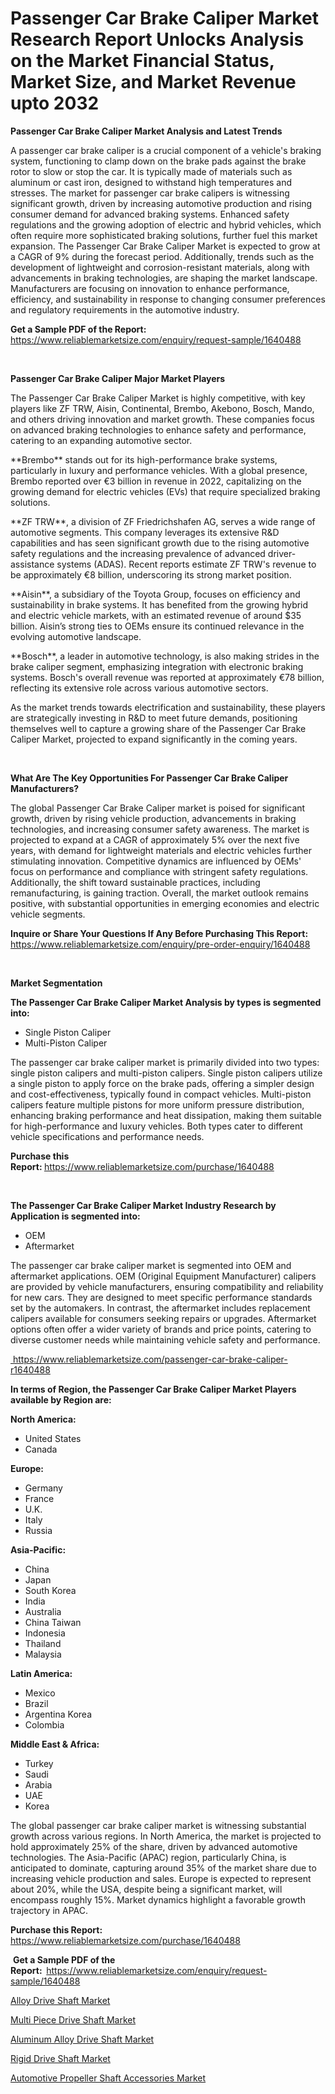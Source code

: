 <p><h1>Passenger Car Brake Caliper Market Research Report Unlocks Analysis on the Market Financial Status, Market Size, and Market Revenue upto 2032</h1></p><p><strong>Passenger Car Brake Caliper Market Analysis and Latest Trends</strong></p>
<p><p>A passenger car brake caliper is a crucial component of a vehicle's braking system, functioning to clamp down on the brake pads against the brake rotor to slow or stop the car. It is typically made of materials such as aluminum or cast iron, designed to withstand high temperatures and stresses. The market for passenger car brake calipers is witnessing significant growth, driven by increasing automotive production and rising consumer demand for advanced braking systems. Enhanced safety regulations and the growing adoption of electric and hybrid vehicles, which often require more sophisticated braking solutions, further fuel this market expansion. The Passenger Car Brake Caliper Market is expected to grow at a CAGR of 9% during the forecast period. Additionally, trends such as the development of lightweight and corrosion-resistant materials, along with advancements in braking technologies, are shaping the market landscape. Manufacturers are focusing on innovation to enhance performance, efficiency, and sustainability in response to changing consumer preferences and regulatory requirements in the automotive industry.</p></p>
<p><strong>Get a Sample PDF of the Report:&nbsp;</strong> <a href="https://www.reliablemarketsize.com/enquiry/request-sample/1640488?utm_campaign=1885&utm_medium=2&utm_source=Github&utm_content=ia&utm_term=30032025&utm_id=passenger-car-brake-caliper">https://www.reliablemarketsize.com/enquiry/request-sample/1640488</a></p>
<p>&nbsp;</p>
<p><strong>Passenger Car Brake Caliper Major Market Players</strong></p>
<p><p>The Passenger Car Brake Caliper Market is highly competitive, with key players like ZF TRW, Aisin, Continental, Brembo, Akebono, Bosch, Mando, and others driving innovation and market growth. These companies focus on advanced braking technologies to enhance safety and performance, catering to an expanding automotive sector.</p><p>**Brembo** stands out for its high-performance brake systems, particularly in luxury and performance vehicles. With a global presence, Brembo reported over €3 billion in revenue in 2022, capitalizing on the growing demand for electric vehicles (EVs) that require specialized braking solutions.</p><p>**ZF TRW**, a division of ZF Friedrichshafen AG, serves a wide range of automotive segments. This company leverages its extensive R&D capabilities and has seen significant growth due to the rising automotive safety regulations and the increasing prevalence of advanced driver-assistance systems (ADAS). Recent reports estimate ZF TRW's revenue to be approximately €8 billion, underscoring its strong market position.</p><p>**Aisin**, a subsidiary of the Toyota Group, focuses on efficiency and sustainability in brake systems. It has benefited from the growing hybrid and electric vehicle markets, with an estimated revenue of around $35 billion. Aisin’s strong ties to OEMs ensure its continued relevance in the evolving automotive landscape.</p><p>**Bosch**, a leader in automotive technology, is also making strides in the brake caliper segment, emphasizing integration with electronic braking systems. Bosch's overall revenue was reported at approximately €78 billion, reflecting its extensive role across various automotive sectors.</p><p>As the market trends towards electrification and sustainability, these players are strategically investing in R&D to meet future demands, positioning themselves well to capture a growing share of the Passenger Car Brake Caliper Market, projected to expand significantly in the coming years.</p></p>
<p>&nbsp;</p>
<p><strong>What Are The Key Opportunities For Passenger Car Brake Caliper Manufacturers?</strong></p>
<p><p>The global Passenger Car Brake Caliper market is poised for significant growth, driven by rising vehicle production, advancements in braking technologies, and increasing consumer safety awareness. The market is projected to expand at a CAGR of approximately 5% over the next five years, with demand for lightweight materials and electric vehicles further stimulating innovation. Competitive dynamics are influenced by OEMs' focus on performance and compliance with stringent safety regulations. Additionally, the shift toward sustainable practices, including remanufacturing, is gaining traction. Overall, the market outlook remains positive, with substantial opportunities in emerging economies and electric vehicle segments.</p></p>
<p><strong>Inquire or Share Your Questions If Any Before Purchasing This Report:</strong> <a href="https://www.reliablemarketsize.com/enquiry/pre-order-enquiry/1640488?utm_campaign=1885&utm_medium=2&utm_source=Github&utm_content=ia&utm_term=30032025&utm_id=passenger-car-brake-caliper">https://www.reliablemarketsize.com/enquiry/pre-order-enquiry/1640488</a></p>
<p>&nbsp;</p>
<p><strong>Market Segmentation</strong></p>
<p><strong>The Passenger Car Brake Caliper Market Analysis by types is segmented into:</strong></p>
<p><ul><li>Single Piston Caliper</li><li>Multi-Piston Caliper</li></ul></p>
<p><p>The passenger car brake caliper market is primarily divided into two types: single piston calipers and multi-piston calipers. Single piston calipers utilize a single piston to apply force on the brake pads, offering a simpler design and cost-effectiveness, typically found in compact vehicles. Multi-piston calipers feature multiple pistons for more uniform pressure distribution, enhancing braking performance and heat dissipation, making them suitable for high-performance and luxury vehicles. Both types cater to different vehicle specifications and performance needs.</p></p>
<p><strong>Purchase this Report:&nbsp;</strong><a href="https://www.reliablemarketsize.com/purchase/1640488?utm_campaign=1885&utm_medium=2&utm_source=Github&utm_content=ia&utm_term=30032025&utm_id=passenger-car-brake-caliper">https://www.reliablemarketsize.com/purchase/1640488</a></p>
<p>&nbsp;</p>
<p><strong>The Passenger Car Brake Caliper Market Industry Research by Application is segmented into:</strong></p>
<p><ul><li>OEM</li><li>Aftermarket</li></ul></p>
<p><p>The passenger car brake caliper market is segmented into OEM and aftermarket applications. OEM (Original Equipment Manufacturer) calipers are provided by vehicle manufacturers, ensuring compatibility and reliability for new cars. They are designed to meet specific performance standards set by the automakers. In contrast, the aftermarket includes replacement calipers available for consumers seeking repairs or upgrades. Aftermarket options often offer a wider variety of brands and price points, catering to diverse customer needs while maintaining vehicle safety and performance.</p></p>
<p><a href="https://www.reliablemarketsize.com/passenger-car-brake-caliper-r1640488?utm_campaign=1885&utm_medium=2&utm_source=Github&utm_content=ia&utm_term=30032025&utm_id=passenger-car-brake-caliper">&nbsp;https://www.reliablemarketsize.com/passenger-car-brake-caliper-r1640488</a></p>
<p><strong>In terms of Region, the Passenger Car Brake Caliper Market Players available by Region are:</strong></p>
<p>
    <p> <strong> North America: </strong>
        <ul>
            <li>United States</li>
            <li>Canada</li>
        </ul>
        </p> 
    <p> <strong> Europe: </strong>
        <ul>
            <li>Germany</li>
            <li>France</li>
            <li>U.K.</li>
            <li>Italy</li>
            <li>Russia</li>
        </ul>
        </p> 
    <p> <strong> Asia-Pacific: </strong>
        <ul>
            <li>China</li>
            <li>Japan</li>
            <li>South Korea</li>
            <li>India</li>
            <li>Australia</li>
            <li>China Taiwan</li>
            <li>Indonesia</li>
            <li>Thailand</li>
            <li>Malaysia</li>
        </ul>
        </p> 
    <p> <strong> Latin America: </strong>
        <ul>
            <li>Mexico</li>
            <li>Brazil</li>
            <li>Argentina Korea</li>
            <li>Colombia</li>
        </ul>
        </p> 
    <p> <strong> Middle East & Africa: </strong>
        <ul>
            <li>Turkey</li>
            <li>Saudi</li>
            <li>Arabia</li>
            <li>UAE</li>
            <li>Korea</li>
        </ul>
    </p>
    </p>
<p><p>The global passenger car brake caliper market is witnessing substantial growth across various regions. In North America, the market is projected to hold approximately 25% of the share, driven by advanced automotive technologies. The Asia-Pacific (APAC) region, particularly China, is anticipated to dominate, capturing around 35% of the market share due to increasing vehicle production and sales. Europe is expected to represent about 20%, while the USA, despite being a significant market, will encompass roughly 15%. Market dynamics highlight a favorable growth trajectory in APAC.</p></p>
<p><strong>Purchase this Report: </strong><a href="https://www.reliablemarketsize.com/purchase/1640488?utm_campaign=1885&utm_medium=2&utm_source=Github&utm_content=ia&utm_term=30032025&utm_id=passenger-car-brake-caliper">https://www.reliablemarketsize.com/purchase/1640488</a></p>
<p>&nbsp;<strong>Get a Sample PDF of the Report:&nbsp;&nbsp;</strong><a href="https://www.reliablemarketsize.com/enquiry/request-sample/1640488?utm_campaign=1885&utm_medium=2&utm_source=Github&utm_content=ia&utm_term=30032025&utm_id=passenger-car-brake-caliper">https://www.reliablemarketsize.com/enquiry/request-sample/1640488</a></p>
<p><strong></strong></p>
<p><p><a href="https://github.com/roffefaith6l/Market-Research-Report-List-1/blob/main/alloy-drive-shaft-market.md?utm_campaign=1885&utm_medium=2&utm_source=Github&utm_content=ia&utm_term=30032025&utm_id=passenger-car-brake-caliper">Alloy Drive Shaft Market</a></p><p><a href="https://github.com/milievkulov/Market-Research-Report-List-1/blob/main/multi-piece-drive-shaft-market.md?utm_campaign=1885&utm_medium=2&utm_source=Github&utm_content=ia&utm_term=30032025&utm_id=passenger-car-brake-caliper">Multi Piece Drive Shaft Market</a></p><p><a href="https://github.com/semenbobbaxu/Market-Research-Report-List-1/blob/main/aluminum-alloy-drive-shaft-market.md?utm_campaign=1885&utm_medium=2&utm_source=Github&utm_content=ia&utm_term=30032025&utm_id=passenger-car-brake-caliper">Aluminum Alloy Drive Shaft Market</a></p><p><a href="https://github.com/erkidrhoy/Market-Research-Report-List-1/blob/main/rigid-drive-shaft-market.md?utm_campaign=1885&utm_medium=2&utm_source=Github&utm_content=ia&utm_term=30032025&utm_id=passenger-car-brake-caliper">Rigid Drive Shaft Market</a></p><p><a href="https://github.com/irisadoranrx/Market-Research-Report-List-1/blob/main/automotive-propeller-shaft-accessories-market.md?utm_campaign=1885&utm_medium=2&utm_source=Github&utm_content=ia&utm_term=30032025&utm_id=passenger-car-brake-caliper">Automotive Propeller Shaft Accessories Market</a></p></p>